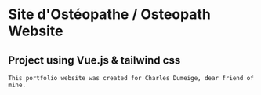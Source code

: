 # Site d'Ostéopathe / Osteopath Website

## Project using Vue.js & tailwind css
```
This portfolio website was created for Charles Dumeige, dear friend of mine.
```

